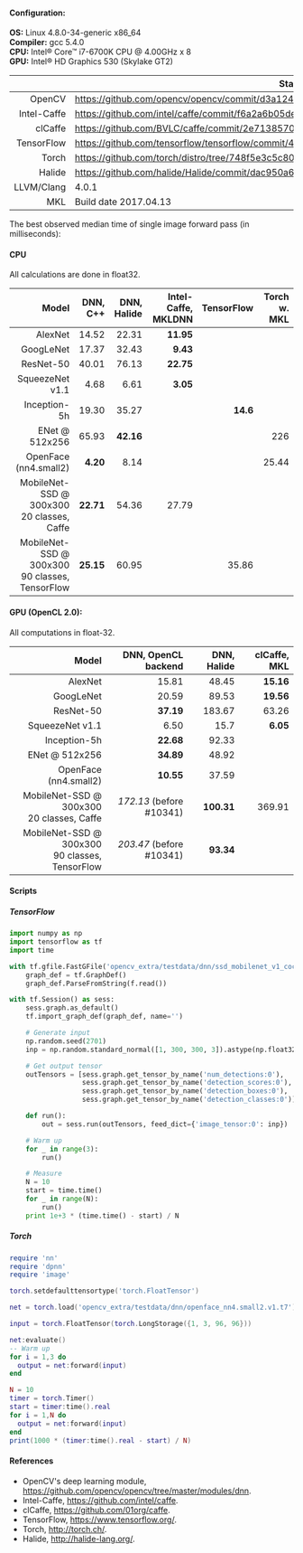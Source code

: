 #### Configuration:

 **OS:** Linux 4.8.0-34-generic x86_64  
 **Compiler:** gcc 5.4.0  
 **CPU:** Intel&reg; Core&trade; i7-6700K CPU @ 4.00GHz x 8  
 **GPU:** Intel&reg; HD Graphics 530 (Skylake GT2)

|            | State                                                                                   |
|-----------:|-----------------------------------------------------------------------------------------|
|     OpenCV | https://github.com/opencv/opencv/commit/d3a124c820807e6f20f22075575731a53e6b5674        |
| Intel-Caffe| https://github.com/intel/caffe/commit/f6a2a6b05defab4b637028ce4f7719cac340a86d          |
|    clCaffe | https://github.com/BVLC/caffe/commit/2e7138570d324564c80c040b83ef6b1d4b39324d           |
| TensorFlow | https://github.com/tensorflow/tensorflow/commit/438604fc885208ee05f9eef2d0f2c630e1360a83|
|      Torch | https://github.com/torch/distro/tree/748f5e3c5c804eebf5715c0b47b1519d60ef4409           |
|     Halide | https://github.com/halide/Halide/commit/dac950a610ab01e9052541af34a150dc04e4fb93        |
| LLVM/Clang | 4.0.1                                                                                   |
|        MKL | Build date 2017.04.13                                                                   |

The best observed median time of single image forward pass (in milliseconds):

#### CPU
All calculations are done in float32.

| Model | DNN, C++ | DNN, Halide | Intel-Caffe, MKLDNN | TensorFlow | Torch w. MKL |
|----------------:|----------:|--------:|---------:|---------:|---------:|
|         AlexNet |     14.52 |   22.31 | **11.95**|          |          |
|       GoogLeNet |     17.37 |   32.43 |  **9.43**|          |          |
|       ResNet-50 |     40.01 |   76.13 | **22.75**|          |          |
| SqueezeNet v1.1 |      4.68 |    6.61 | **3.05** |          |          |
|    Inception-5h |     19.30 |   35.27 |          | **14.6** |          |
|  ENet @ 512x256 |     65.93 |**42.16**|          |          |      226 |
|  OpenFace (nn4.small2) |**4.20**| 8.14|          |          |    25.44 |
| MobileNet-SSD @ 300x300<br>20 classes, Caffe      | **22.71** |   54.36 | 27.79 |
| MobileNet-SSD @ 300x300<br>90 classes, TensorFlow | **25.15** |   60.95 |       | 35.86 |

#### GPU (OpenCL 2.0): 
All computations in float-32.

|           Model | DNN, OpenCL backend | DNN, Halide|   clCaffe, MKL |
|----------------:|--------------------:|-----------:|----------:|
|         AlexNet |               15.81 |      48.45 | **15.16** |
|       GoogLeNet |               20.59 |      89.53 | **19.56** |
|       ResNet-50 |           **37.19** |     183.67 |     63.26 |
| SqueezeNet v1.1 |                6.50 |       15.7 |  **6.05** |
|    Inception-5h |           **22.68** |      92.33 |           |
|  ENet @ 512x256 |           **34.89** |      48.92 |           |
|  OpenFace (nn4.small2) |    **10.55** |      37.59 |           |
| MobileNet-SSD @ 300x300<br>20 classes, Caffe      |      _172.13_ (before #10341) | **100.31** |    369.91 |
| MobileNet-SSD @ 300x300<br>90 classes, TensorFlow |      _203.47_ (before #10341) |  **93.34** |           |


#### Scripts
##### TensorFlow
```python
import numpy as np
import tensorflow as tf
import time

with tf.gfile.FastGFile('opencv_extra/testdata/dnn/ssd_mobilenet_v1_coco.pb') as f:
    graph_def = tf.GraphDef()
    graph_def.ParseFromString(f.read())

with tf.Session() as sess:
    sess.graph.as_default()
    tf.import_graph_def(graph_def, name='')

    # Generate input
    np.random.seed(2701)
    inp = np.random.standard_normal([1, 300, 300, 3]).astype(np.float32)

    # Get output tensor
    outTensors = [sess.graph.get_tensor_by_name('num_detections:0'),
                  sess.graph.get_tensor_by_name('detection_scores:0'),
                  sess.graph.get_tensor_by_name('detection_boxes:0'),
                  sess.graph.get_tensor_by_name('detection_classes:0')]

    def run():
        out = sess.run(outTensors, feed_dict={'image_tensor:0': inp})

    # Warm up
    for _ in range(3):
        run()

    # Measure
    N = 10
    start = time.time()
    for _ in range(N):
        run()
    print 1e+3 * (time.time() - start) / N
```
##### Torch
```lua
require 'nn'
require 'dpnn'
require 'image'

torch.setdefaulttensortype('torch.FloatTensor')

net = torch.load('opencv_extra/testdata/dnn/openface_nn4.small2.v1.t7')

input = torch.FloatTensor(torch.LongStorage({1, 3, 96, 96}))

net:evaluate()
-- Warm up
for i = 1,3 do
  output = net:forward(input)
end

N = 10
timer = torch.Timer()
start = timer:time().real
for i = 1,N do
  output = net:forward(input)
end
print(1000 * (timer:time().real - start) / N)
```

#### References
* OpenCV's deep learning module, https://github.com/opencv/opencv/tree/master/modules/dnn.
* Intel-Caffe, https://github.com/intel/caffe.
* clCaffe, https://github.com/01org/caffe.
* TensorFlow, https://www.tensorflow.org/.
* Torch, http://torch.ch/.
* Halide, http://halide-lang.org/.
